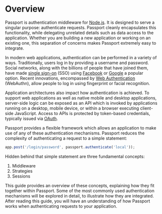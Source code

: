 # Overview

Passport is authentication middleware for [Node.js](https://nodejs.org/).  It is
designed to serve a singular purpose: authenticate requests.  Passport cleanly
encapsulates this functionality, while delegating unrelated details such as data
access to the application.  Whether you are building a new application or
working on an existing one, this separation of concerns makes Passport extremely
easy to integrate.

In modern web applications, authentication can be performed in a variety of
ways.  Traditionally, users log in by providing a username and password.  Social
networks, along with the billions of people that have joined them, have made
[single sign-on](https://en.wikipedia.org/wiki/Single_sign-on) (SSO) using
[Facebook](https://www.facebook.com/) or [Google](https://www.google.com/) a
popular option.  Recent innovations, encompassed by [Web Authentication](https://en.wikipedia.org/wiki/WebAuthn)
(WebAuthn), allow people to log in using fingerprint or facial recognition.

Application architectures also impact how authentication is achieved.  To
support web applications as well as native mobile and desktop applications,
server-side logic can be exposed as an API which is invoked by applications
running on a desktop, mobile device, or within a browser executing client-side
JavaScript.  Access to APIs is protected by token-based credentials, typically
issued via [OAuth](https://oauth.net/).

Passport provides a flexible framework which allows an application to make use
of any of these authentication mechanisms.  Passport reduces the complexity of
authenticating a request to a simple statement:

```javascript
app.post('/login/password', passport.authenticate('local'));
```

Hidden behind that simple statement are three fundamental concepts:

  1. Middleware
  2. Strategies
  3. Sessions
  
This guide provides an overview of these concepts, explaining how they fit
together within Passport.  Some of the most commonly used authentication
mechanisms will be explored in detail, to illustrate how they are integrated.
After reading this guide, you will have an understanding of how Passport works
when authenticating requests to your application.
